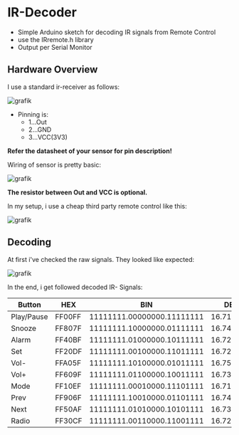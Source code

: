 # IR-Decoder
*  Simple Arduino sketch for decoding IR signals from Remote Control
*  use the IRremote.h library
*  Output per Serial Monitor

## Hardware Overview

I use a standard ir-receiver as follows:

![grafik](https://user-images.githubusercontent.com/73773036/97799408-6dbb5900-1c2e-11eb-8a76-7e3e1dbaa29b.png)

*  Pinning is:
   *  1...Out
   *  2...GND
   *  3...VCC(3V3)
   
**Refer the datasheet of your sensor for pin description!**

Wiring of sensor is pretty basic:

![grafik](https://user-images.githubusercontent.com/73773036/97799621-837d4e00-1c2f-11eb-9b96-da6cf88432da.png)


**The resistor between Out and VCC is optional.**

In my setup, i use a cheap third party remote control like this:

![grafik](https://user-images.githubusercontent.com/73773036/97800297-6d25c100-1c34-11eb-8d23-435467d86fd5.png)

## Decoding

At first i've checked the raw signals. They looked like expected:

![grafik](https://user-images.githubusercontent.com/73773036/97800561-7b74dc80-1c36-11eb-950d-330fbdda2e18.png)

In the end, i get followed decoded IR- Signals:

| Button | HEX |	BIN |	DEZ |
|---|---|---|---|
|Play/Pause|	FF00FF |	11111111.00000000.11111111 |	16.711.935 |
|Snooze|	FF807F|	11111111.10000000.01111111|	16.744.575|
|Alarm|	FF40BF|	11111111.01000000.10111111|	16.728.255|
|Set|	FF20DF|	11111111.00100000.11011111|	16.720.095|
|Vol-|	FFA05F|	11111111.10100000.01011111|	16.752.735|
|Vol+|	FF609F|	11111111.01100000.10011111|	16.736.415|
|Mode|	FF10EF|	11111111.00010000.11101111|	16.716.015|
|Prev|	FF906F|	11111111.10010000.01101111|	16.748.655|
|Next|	FF50AF|	11111111.01010000.10101111|	16.732.335|
|Radio|	FF30CF|	11111111.00110000.11001111|	16.724.175|

